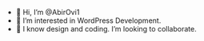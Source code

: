 - 👋 Hi, I’m @AbirOvi1
- 👀 I’m interested in WordPress Development.
- 💞️ I know design and coding. I’m looking to collaborate.

<!---
AbirOvi1/AbirOvi1 is a ✨ special ✨ repository because its `README.md` (this file) appears on your GitHub profile.
You can click the Preview link to take a look at your changes.
--->
